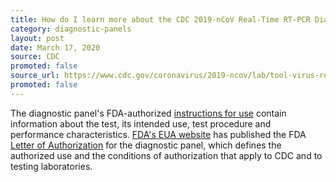 ```yaml
---
title: How do I learn more about the CDC 2019-nCoV Real-Time RT-PCR Diagnostic Panel?
category: diagnostic-panels
layout: post
date: March 17, 2020
source: CDC
promoted: false
source_url: https://www.cdc.gov/coronavirus/2019-ncov/lab/tool-virus-requests.html
promoted: false
---
```


The diagnostic panel's FDA-authorized [instructions for use](https://www.fda.gov/media/134922/download) contain information about the test, its intended use, test procedure and performance characteristics. [FDA's EUA website](https://www.fda.gov/medical-devices/emergency-situations-medical-devices/emergency-use-authorizations) has published the FDA [Letter of Authorization](https://www.fda.gov/media/134919/download) for the diagnostic panel, which defines the authorized use and the conditions of authorization that apply to CDC and to testing laboratories.
